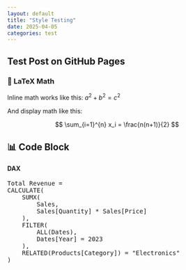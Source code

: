 ```yaml
---
layout: default
title: "Style Testing"
date: 2025-04-05
categories: test
---
```


## Test Post on GitHub Pages

### 📐 LaTeX Math

Inline math works like this: $a^2 + b^2 = c^2$

And display math like this:

$$
\sum_{i=1}^{n} x_i = \frac{n(n+1)}{2}
$$


## 📊 Code Block

#### DAX
<pre class="dax-code">
<span class="plain">Total Revenue = </span>
<span class="function">CALCULATE</span><span class="parenthesis">(</span>
    <span class="function">SUMX</span><span class="parenthesis">(</span>
        <span class="table">Sales</span><span class="parenthesis">,</span>
        <span class="column">Sales[Quantity]</span> <span class="operator">*</span> <span class="column">Sales[Price]</span>
    <span class="parenthesis">)</span><span class="parenthesis">,</span>
    <span class="function">FILTER</span><span class="parenthesis">(</span>
        <span class="function">ALL</span><span class="parenthesis">(</span><span class="table">Dates</span><span class="parenthesis">)</span><span class="parenthesis">,</span>
        <span class="column">Dates[Year]</span> <span class="plain">=</span> <span class="number">2023</span>
    <span class="parenthesis">)</span><span class="parenthesis">,</span>
    <span class="function">RELATED</span><span class="parenthesis">(</span><span class="column">Products[Category]</span><span class="parenthesis">)</span> <span class="plain">=</span> <span class="string">"Electronics"</span>
<span class="parenthesis">)</span>
</pre>
